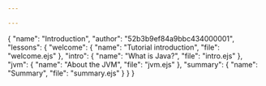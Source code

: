 ```yaml
---

---
```

{
    "name": "Introduction",
    "author": "52b3b9ef84a9bbc434000001",
    "lessons": {
        "welcome": {
            "name": "Tutorial introduction",
            "file": "welcome.ejs"
        },
        "intro": {
            "name": "What is Java?",
            "file": "intro.ejs"
        },
        "jvm": {
            "name": "About the JVM",
            "file": "jvm.ejs"
        },
        "summary": {
            "name": "Summary",
            "file": "summary.ejs"
        }
    }
}